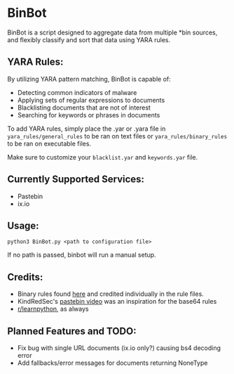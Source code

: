 # BinBot
BinBot is a script designed to aggregate data from multiple *bin sources, and flexibly classify and sort 
that data using YARA rules.
## YARA Rules:
By utilizing YARA pattern matching, BinBot is capable of:
* Detecting common indicators of malware
* Applying sets of regular expressions to documents
* Blacklisting documents that are not of interest
* Searching for keywords or phrases in documents

To add YARA rules, simply place the .yar or .yara file in `yara_rules/general_rules` 
to be ran on text files or `yara_rules/binary_rules` to be ran on executable files.

Make sure to customize your `blacklist.yar` and `keywords.yar` file. 
## Currently Supported Services:
* Pastebin
* ix.io
## Usage:
`python3 BinBot.py <path to configuration file>`

If no path is passed, binbot will run a manual setup.
## Credits:
* Binary rules found [here](https://github.com/InQuest/awesome-yara#rules) 
and credited individually in the rule files.
* KindRedSec's [pastebin video](https://www.youtube.com/watch?v=y5OObEOWuDY) 
was an inspiration for the base64 rules
* [r/learnpython](https://www.reddit.com/r/learnpython/), as always
## Planned Features and TODO:
- Fix bug with single URL documents (ix.io only?) causing bs4 decoding error
- Add fallbacks/error messages for documents returning NoneType

